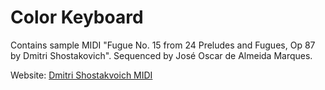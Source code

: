 # Color Keyboard

Contains sample MIDI "Fugue No. 15 from 24 Preludes and Fugues, Op 87 by Dmitri Shostakovich".  Sequenced by José Oscar de Almeida Marques.

Website: [Dmitri Shostakvoich MIDI](http://www.kunstderfuge.com/shostakovitch.htm)
